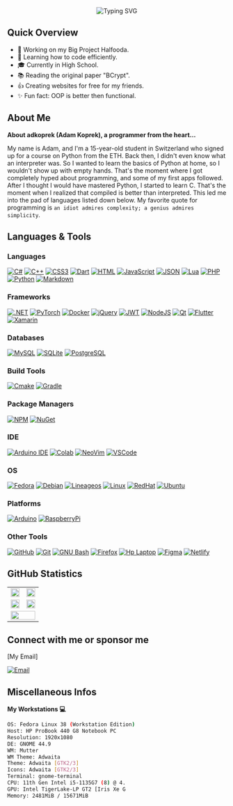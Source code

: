 <div align="center">
  <img src="https://readme-typing-svg.demolab.com?font=Fira+Code&weight=500&size=30&pause=2000&duration=1000&width=600&height=100&lines=%3C%F0%9F%91%8B+Hello%2C+World%3E;Glad+to+see+you+here;I'm+adkoprek+also+known+as+Adam" alt="Typing SVG" style="display:inline-block"/>
</div>

## Quick Overview

- 🔭 Working on my Big Project Halfooda.
- 🌱 Learning how to code efficiently.
- 🎓 Currently in High School.
- 📚 Reading the original paper "BCrypt".
- 👍 Creating websites for free for my friends.
- ✨ Fun fact: OOP is better then functional.

## About Me

**About adkoprek (Adam Koprek), a programmer from the heart…**

My name is Adam, and I'm a 15-year-old student in Switzerland who signed up for a course on Python from the ETH. Back then, I didn't even know what an interpreter was. So I wanted to learn the basics of Python at home, so I wouldn't show up with empty hands. That's the moment where I got completely hyped about programming, and some of my first apps followed. After I thought I would have mastered Python, I started to learn C. That's the moment when I realized that compiled is better than interpreted. This led me into the pad of languages listed down below. My favorite quote for programming is `an idiot admires complexity; a genius admires simplicity`.

## Languages & Tools

### Languages

[![C#](https://img.shields.io/badge/C%23-239120?style=for-the-badge&logo=csharp&logoColor=white)](#)
[![C++](https://img.shields.io/badge/C%2B%2B-00599C?style=for-the-badge&logo=c%2B%2B&logoColor=white)](#)
[![CSS3](https://img.shields.io/badge/CSS3-1572B6?style=for-the-badge&logo=css3&logoColor=white)](#)
[![Dart](https://img.shields.io/badge/Dart-0175C2?style=for-the-badge&logo=dart&logoColor=white)](#)
[![HTML](https://img.shields.io/badge/HTML5-E34F26?style=for-the-badge&logo=html5&logoColor=white)](#)
[![JavaScript](https://img.shields.io/badge/JavaScript-323330?style=for-the-badge&logo=javascript&logoColor=F7DF1E)](#)
[![JSON](https://img.shields.io/badge/json-5E5C5C?style=for-the-badge&logo=json&logoColor=white)](#)
[![Lua](https://img.shields.io/badge/Lua-2C2D72?style=for-the-badge&logo=lua&logoColor=white)](#)
[![PHP](https://img.shields.io/badge/PHP-777BB4?style=for-the-badge&logo=php&logoColor=white)](#)
[![Python](https://img.shields.io/badge/Python-FFD43B?style=for-the-badge&logo=python&logoColor=blue)](#)
[![Markdown](https://img.shields.io/badge/Markdown-000000?style=for-the-badge&logo=markdown&logoColor=white)](#)

### Frameworks
[![.NET](https://img.shields.io/badge/.NET-512BD4?style=for-the-badge&logo=dotnet&logoColor=white)](#)
[![PyTorch](https://img.shields.io/badge/PyTorch-EE4C2C?style=for-the-badge&logo=pytorch&logoColor=white)](#)
[![Docker](https://img.shields.io/badge/Docker-2CA5E0?style=for-the-badge&logo=docker&logoColor=white)](#)
[![jQuery](https://img.shields.io/badge/jQuery-0769AD?style=for-the-badge&logo=jquery&logoColor=white)](#)
[![JWT](https://img.shields.io/badge/JWT-000000?style=for-the-badge&logo=JSON%20web%20tokens&logoColor=white)](#)
[![NodeJS](https://img.shields.io/badge/Node%20js-339933?style=for-the-badge&logo=nodedotjs&logoColor=white)](#)
[![Qt](https://img.shields.io/badge/Qt-41CD52?style=for-the-badge&logo=qt&logoColor=white)](#)
[![Flutter](https://img.shields.io/badge/Flutter-02569B?style=for-the-badge&logo=flutter&logoColor=white)](#)
[![Xamarin](https://img.shields.io/badge/Xamarin-3498DB?style=for-the-badge&logo=xamarin&logoColor=whit)](#)

### Databases
[![MySQL](https://img.shields.io/badge/MySQL-005C84?style=for-the-badge&logo=mysql&logoColor=white)](#)
[![SQLite](https://img.shields.io/badge/Sqlite-003B57?style=for-the-badge&logo=sqlite&logoColor=white)](#)
[![PostgreSQL](https://img.shields.io/badge/PostgreSQL-316192?style=for-the-badge&logo=postgresql&logoColor=white)](#)

### Build Tools
[![Cmake](https://img.shields.io/badge/CMake-064F8C?style=for-the-badge&logo=cmake&logoColor=white)](#)
[![Gradle](https://img.shields.io/badge/gradle-02303A?style=for-the-badge&logo=gradle&logoColor=white)](#)

### Package Managers
[![NPM](https://img.shields.io/badge/npm-CB3837?style=for-the-badge&logo=npm&logoColor=white)](#)
[![NuGet](https://img.shields.io/badge/NuGet-004880?style=for-the-badge&logo=nuget&logoColor=white)](#)

### IDE
[![Arduino IDE](https://img.shields.io/badge/Arduino_IDE-00979D?style=for-the-badge&logo=arduino&logoColor=white)](#)
[![Colab](https://img.shields.io/badge/Colab-F9AB00?style=for-the-badge&logo=googlecolab&color=525252)](#)
[![NeoVim](https://img.shields.io/badge/NeoVim-%2357A143.svg?&style=for-the-badge&logo=neovim&logoColor=white)](#)
[![VSCode](https://img.shields.io/badge/VSCode-0078D4?style=for-the-badge&logo=visual%20studio%20code&logoColor=white)](#)

### OS
[![Fedora](https://img.shields.io/badge/Fedora-51A2DA?style=for-the-badge&logo=fedora&logoColor=white)](#)
[![Debian](https://img.shields.io/badge/Debian-A81D33?style=for-the-badge&logo=debian&logoColor=white)](#)
[![Lineageos](https://img.shields.io/badge/lineageos-167C80?style=for-the-badge&logo=lineageos&logoColor=white)](#)
[![Linux](https://img.shields.io/badge/Linux-FCC624?style=for-the-badge&logo=linux&logoColor=black)](#)
[![RedHat](https://img.shields.io/badge/Red%20Hat-EE0000?style=for-the-badge&logo=redhat&logoColor=white)](#)
[![Ubuntu](https://img.shields.io/badge/Ubuntu-E95420?style=for-the-badge&logo=ubuntu&logoColor=white)](#)

### Platforms
[![Arduino](https://img.shields.io/badge/Arduino-00979D?style=for-the-badge&logo=Arduino&logoColor=white)](#)
[![RaspberryPi](https://img.shields.io/badge/Raspberry%20Pi-A22846?style=for-the-badge&logo=Raspberry%20Pi&logoColor=white)](#)

### Other Tools
[![GitHub](https://img.shields.io/badge/GitHub-100000?style=for-the-badge&logo=github&logoColor=white)](#)
[![Git](https://img.shields.io/badge/GIT-E44C30?style=for-the-badge&logo=git&logoColor=white)](#)
[![GNU Bash](https://img.shields.io/badge/GNU%20Bash-4EAA25?style=for-the-badge&logo=GNU%20Bash&logoColor=white)](#)
[![Firefox](https://img.shields.io/badge/Firefox_Browser-FF7139?style=for-the-badge&logo=Firefox-Browser&logoColor=white)](#)
[![Hp Laptop](https://img.shields.io/badge/hp%20laptop-0096D6?style=for-the-badge&logo=hp&logoColor=white)](#)
[![Figma](https://img.shields.io/badge/Figma-F24E1E?style=for-the-badge&logo=figma&logoColor=white)](#)
[![Netlify](https://img.shields.io/badge/Netlify-00C7B7?style=for-the-badge&logo=netlify&logoColor=white)](#)

## GitHub Statistics

<table>
  <tr>
    <td><img src="http://github-profile-summary-cards.vercel.app/api/cards/repos-per-language?username=adkoprek&theme=ayu_mirage" width="100%" /></td>
    <td><img src="http://github-profile-summary-cards.vercel.app/api/cards/most-commit-language?username=adkoprek&theme=ayu_mirage" width="100%" /></td>
  </tr>
  <tr>
    <td><img src="http://github-profile-summary-cards.vercel.app/api/cards/stats?username=NewDawn0&theme=ayu_mirage" width="100%" /></td>
    <td><img src="http://github-profile-summary-cards.vercel.app/api/cards/productive-time?username=NewDawn0&theme=ayu_mirage" width="100%" /></td>
  </tr>
  <tr>
    <td colspan="2"><img src="http://github-profile-summary-cards.vercel.app/api/cards/profile-details?username=NewDawn0&theme=ayu_mirage" width="100%" /></td>
  </tr>
</table>

## Connect with me or sponsor me

[My Email]

[![Email](https://img.shields.io/badge/Gmail-Contact_Me-green?style=flat-square&logo=gmail&logoColor=FFFFFF&labelColor=3A3B3C&color=62F1CD)](adam.koprek@edu.schulen-Turgi.ch)

## Miscellaneous Infos

**My Workstations 💻**
```bash
OS: Fedora Linux 38 (Workstation Edition)
Host: HP ProBook 440 G8 Notebook PC 
Resolution: 1920x1080 
DE: GNOME 44.9 
WM: Mutter 
WM Theme: Adwaita 
Theme: Adwaita [GTK2/3] 
Icons: Adwaita [GTK2/3] 
Terminal: gnome-terminal 
CPU: 11th Gen Intel i5-1135G7 (8) @ 4. 
GPU: Intel TigerLake-LP GT2 [Iris Xe G 
Memory: 2481MiB / 15671MiB 
```
